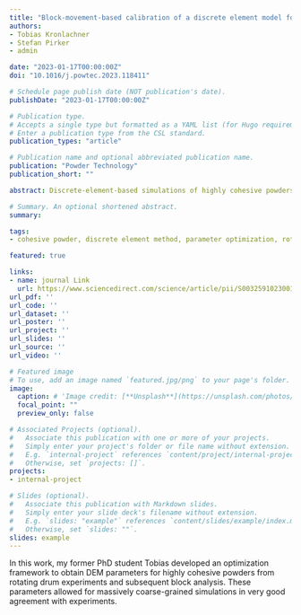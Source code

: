 ```yaml
---
title: "Block-movement-based calibration of a discrete element model for fine, cohesive powders"
authors:
- Tobias Kronlachner
- Stefan Pirker
- admin

date: "2023-01-17T00:00:00Z"
doi: "10.1016/j.powtec.2023.118411"

# Schedule page publish date (NOT publication's date).
publishDate: "2023-01-17T00:00:00Z"

# Publication type.
# Accepts a single type but formatted as a YAML list (for Hugo requirements).
# Enter a publication type from the CSL standard.
publication_types: "article"

# Publication name and optional abbreviated publication name.
publication: "Powder Technology"
publication_short: ""

abstract: Discrete-element-based simulations of highly cohesive powders require massive coarse-graining. Because corresponding material parameters are not known a priori, they need to be determined from calibration experiments with sufficient information content. We obtain these parameters for a highly and a mildly cohesive metal powder in a low-consolidated state such that they optimally reproduce lab-scale rotating-drum experiments with subsequent analysis of the material block structure. While standard discrete element models struggle to fully capture the dynamics, especially of highly cohesive powders, minimally invasive adaptions regarding rolling friction enable a very good agreement with experiments. Furthermore, we demonstrate that optimization based on characterization methods which provide less information might lead to multiple, different combinations of contact parameters (with some of them failing upon validation), whereas the block analysis produces a well-defined solution.

# Summary. An optional shortened abstract.
summary:

tags:
- cohesive powder, discrete element method, parameter optimization, rotating drum

featured: true

links:
- name: journal Link
  url: https://www.sciencedirect.com/science/article/pii/S003259102300195X
url_pdf: ''
url_code: ''
url_dataset: ''
url_poster: ''
url_project: ''
url_slides: ''
url_source: ''
url_video: ''

# Featured image
# To use, add an image named `featured.jpg/png` to your page's folder. 
image:
  caption: # 'Image credit: [**Unsplash**](https://unsplash.com/photos/s9CC2SKySJM)'
  focal_point: ""
  preview_only: false

# Associated Projects (optional).
#   Associate this publication with one or more of your projects.
#   Simply enter your project's folder or file name without extension.
#   E.g. `internal-project` references `content/project/internal-project/index.md`.
#   Otherwise, set `projects: []`.
projects:
- internal-project

# Slides (optional).
#   Associate this publication with Markdown slides.
#   Simply enter your slide deck's filename without extension.
#   E.g. `slides: "example"` references `content/slides/example/index.md`.
#   Otherwise, set `slides: ""`.
slides: example
---
```


In this work, my former PhD student Tobias developed an optimization framework to obtain DEM parameters for highly cohesive powders from rotating drum experiments and subsequent block analysis. These parameters allowed for massively coarse-grained simulations in very good agreement with experiments.
